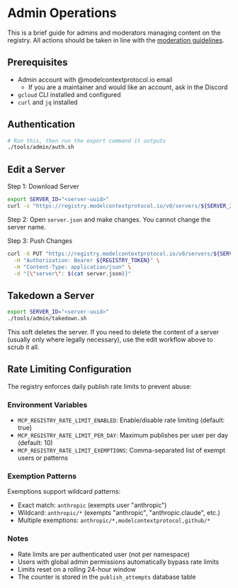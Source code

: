 # Admin Operations

This is a brief guide for admins and moderators managing content on the registry. All actions should be taken in line with the [moderation guidelines](moderation-guidelines.md).

## Prerequisites

- Admin account with @modelcontextprotocol.io email
  - If you are a maintainer and would like an account, ask in the Discord
- `gcloud` CLI installed and configured
- `curl` and `jq` installed

## Authentication

```bash
# Run this, then run the export command it outputs
./tools/admin/auth.sh
```

## Edit a Server

Step 1: Download Server

```bash
export SERVER_ID="<server-uuid>"
curl -s "https://registry.modelcontextprotocol.io/v0/servers/${SERVER_ID}" > server.json
```

Step 2: Open `server.json` and make changes. You cannot change the server name.

Step 3: Push Changes

```bash
curl -X PUT "https://registry.modelcontextprotocol.io/v0/servers/${SERVER_ID}" \
  -H "Authorization: Bearer ${REGISTRY_TOKEN}" \
  -H "Content-Type: application/json" \
  -d "{\"server\": $(cat server.json)}"
```

## Takedown a Server

```bash
export SERVER_ID="<server-uuid>"
./tools/admin/takedown.sh
```

This soft deletes the server. If you need to delete the content of a server (usually only where legally necessary), use the edit workflow above to scrub it all.

## Rate Limiting Configuration

The registry enforces daily publish rate limits to prevent abuse:

### Environment Variables

- `MCP_REGISTRY_RATE_LIMIT_ENABLED`: Enable/disable rate limiting (default: true)
- `MCP_REGISTRY_RATE_LIMIT_PER_DAY`: Maximum publishes per user per day (default: 10)
- `MCP_REGISTRY_RATE_LIMIT_EXEMPTIONS`: Comma-separated list of exempt users or patterns

### Exemption Patterns

Exemptions support wildcard patterns:
- Exact match: `anthropic` (exempts user "anthropic")
- Wildcard: `anthropic/*` (exempts "anthropic", "anthropic.claude", etc.)
- Multiple exemptions: `anthropic/*,modelcontextprotocol,github/*`

### Notes

- Rate limits are per authenticated user (not per namespace)
- Users with global admin permissions automatically bypass rate limits
- Limits reset on a rolling 24-hour window
- The counter is stored in the `publish_attempts` database table
